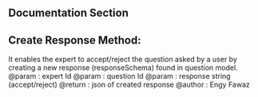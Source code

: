 ## Documentation Section

## Create Response Method:
It enables the expert to accept/reject the question asked by a user by creating a new response (responseSchema) found in question model.
@param : expert Id 
@param : question Id 
@param : response string (accept/reject)
@return : json of created response 
@author : Engy Fawaz
